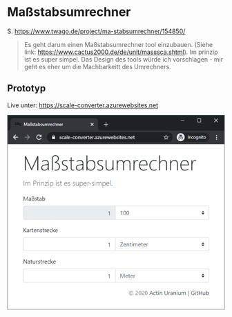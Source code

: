 # Maßstabsumrechner

S. https://www.twago.de/project/ma-stabsumrechner/154850/

> Es geht darum einen Maßstabsumrechner tool einzubauen. (Siehe link: https://www.cactus2000.de/de/unit/masssca.shtml). Im prinzip ist es super simpel. Das Design des tools würde ich vorschlagen - mir geht es eher um die Machbarkeitt des Umrechners.

## Prototyp

Live unter: https://scale-converter.azurewebsites.net

![UI-Screenshot](ScaleConverter.Web/wwwroot/img/ui-screenshot.png)